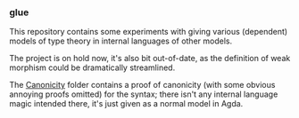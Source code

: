 
### glue

This repository contains some experiments with giving various (dependent)
models of type theory in internal languages of other models.

The project is on hold now, it's also bit out-of-date, as the definition of weak morphism could be dramatically streamlined.

The [Canonicity](Canonicity) folder contains a proof of canonicity (with some obvious annoying proofs omitted) for the syntax; there isn't any internal language magic intended there, it's just given as a normal model in Agda.

